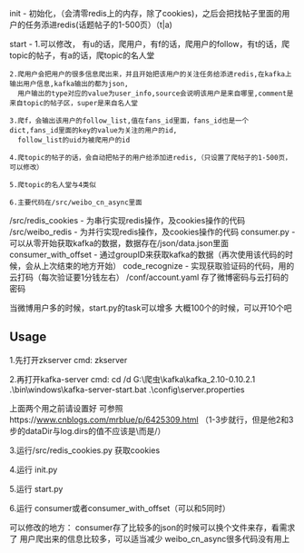 init - 初始化，（会清零redis上的内存，除了cookies)，之后会把找帖子里面的用户的任务添进redis(话题帖子的1-500页）（t|a)

start - 1.可以修改， 有u的话，爬用户，有f的话，爬用户的follow，有t的话，爬topic的帖子，有a的话，爬topic的名人堂

	2.爬用户会把用户的很多信息爬出来，并且开始把该用户的关注任务给添进redis,在kafka上输出用户信息,kafka输出的都为json,
	  用户输出的type对应的value为user_info,source会说明该用户是来自哪里,comment是来自topic的帖子区，super是来自名人堂
	  
	3.爬f，会输出该用户的follow_list,值在fans_id里面，fans_id也是一个dict,fans_id里面的key的value为关注的用户的id,
	  follow_list的uid为被爬用户的id
	  
	4.爬topic的帖子的话，会自动把帖子的用户给添加进redis,（只设置了爬帖子的1-500页，可以修改）
	
	5.爬topic的名人堂与4类似
	
	6.主要代码在/src/weibo_cn_async里面
	
/src/redis_cookies - 为串行实现redis操作，及cookies操作的代码
/src/weibo_redis   - 为并行实现redis操作，及cookies操作的代码
consumer.py - 可以从零开始获取kafka的数据，数据存在/json/data.json里面
consumer_with_offset - 通过groupID来获取kafka的数据（再次使用该代码的时候，会从上次结束的地方开始）
code_recognize   -   实现获取验证码的代码，用的云打码（每次验证要1分钱左右）
/conf/account.yaml 存了微博密码与云打码的密码


当微博用户多的时候，start.py的task可以增多
大概100个的时候，可以开10个吧

## Usage

1.先打开zkserver
cmd:
zkserver

2.再打开kafka-server
cmd:
cd /d G:\爬虫\kafka\kafka_2.10-0.10.2.1
.\bin\windows\kafka-server-start.bat .\config\server.properties

上面两个用之前请设置好
可参照https://www.cnblogs.com/mrblue/p/6425309.html
（1-3步就行，但是他2和3步的dataDir与log.dirs的值不应该是\而是/）

3.运行/src/redis_cookies.py  获取cookies

4.运行 init.py

5.运行 start.py

6.运行 consumer或者consumer_with_offset（可以和5同时）

可以修改的地方：
consumer存了比较多的json的时候可以换个文件来存，看需求了
用户爬出来的信息比较多，可以适当减少
weibo_cn_async很多代码没有用上





	
